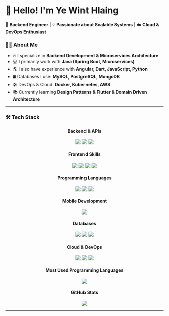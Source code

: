 # 👋 Hello! I'm Ye Wint Hlaing 

🚀 **Backend Engineer** | 💡 **Passionate about Scalable Systems** | ☁️ **Cloud & DevOps Enthusiast**  

### 👨‍💻 About Me  
- 🔥 I specialize in **Backend Development & Microservices Architecture**  
- 💻 I primarily work with **Java (Spring Boot, Microservices)**  
- 🌎 I also have experience with **Angular, Dart, JavaScript, Python**  
- 🛢️ Databases I use: **MySQL, PostgreSQL, MongoDB**  
- 🛠️ DevOps & Cloud: **Docker, Kubernetes, AWS**  
- 📚 Currently learning **Design Patterns & Flutter & Domain Driven Architecture**  

---

### 🛠️ Tech Stack  

<div align="center">

#### **Backend & APIs**  
<img src="https://img.shields.io/badge/Java-%23ED8B00.svg?style=for-the-badge&logo=java&logoColor=white"/>  
<img src="https://img.shields.io/badge/Spring%20Boot-%236DB33F.svg?style=for-the-badge&logo=springboot&logoColor=white"/>  
<img src="https://img.shields.io/badge/Microservices-%23007396.svg?style=for-the-badge&logo=microservices&logoColor=white"/>  

#### **Frontend Skills**  
<img src="https://img.shields.io/badge/HTML-%23E34F26.svg?style=for-the-badge&logo=html5&logoColor=white"/>  
<img src="https://img.shields.io/badge/CSS-%231572B6.svg?style=for-the-badge&logo=css3&logoColor=white"/>  
<img src="https://img.shields.io/badge/Bootstrap-%23563D7C.svg?style=for-the-badge&logo=bootstrap&logoColor=white"/>  
<img src="https://img.shields.io/badge/Angular-%23DD0031.svg?style=for-the-badge&logo=angular&logoColor=white"/>  

#### **Programming Languages**
<img src="https://img.shields.io/badge/Dart-%230175C2.svg?style=for-the-badge&logo=dart&logoColor=white"/>  
<img src="https://img.shields.io/badge/JavaScript-%23F7DF1E.svg?style=for-the-badge&logo=javascript&logoColor=black"/>  
<img src="https://img.shields.io/badge/Python-%233776AB.svg?style=for-the-badge&logo=python&logoColor=white"/>  

#### **Mobile Development**
<img src="https://img.shields.io/badge/Flutter-%230256F7.svg?style=for-the-badge&logo=flutter&logoColor=white"/>

#### **Databases**  
<img src="https://img.shields.io/badge/MySQL-%2300f.svg?style=for-the-badge&logo=mysql&logoColor=white"/>  
<img src="https://img.shields.io/badge/MongoDB-%2347A248.svg?style=for-the-badge&logo=mongodb&logoColor=white"/>  
<img src="https://img.shields.io/badge/PostgreSQL-%23336791.svg?style=for-the-badge&logo=postgresql&logoColor=white"/>  

#### **Cloud & DevOps**  
<img src="https://img.shields.io/badge/Docker-%230db7ed.svg?style=for-the-badge&logo=docker&logoColor=white"/>  
<img src="https://img.shields.io/badge/Kubernetes-%23326CE5.svg?style=for-the-badge&logo=kubernetes&logoColor=white"/>  
<img src="https://img.shields.io/badge/AWS-%23FF9900.svg?style=for-the-badge&logo=amazon-aws&logoColor=white"/>  

#### **Most Used Programming Languages**

<div align="center">
  <img src="https://github-readme-stats.vercel.app/api/top-langs/?username=yewinthlaing04&layout=compact&theme=merko" />
</div>

#### **GitHub Stats**

<div align="center">
  <img src="https://github-readme-stats.vercel.app/api?username=yewinthlaing04&show_icons=true&theme=merko" />
</div>

</div>

---

